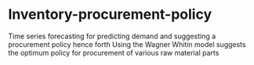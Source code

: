 # Inventory-procurement-policy
Time series forecasting for predicting demand and suggesting a procurement policy hence forth
Using the Wagner Whitin model suggests the optimum policy for procurement of various raw material parts
